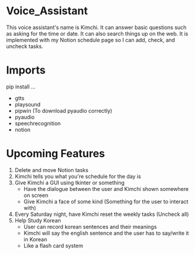 # Voice_Assistant
This voice assistant's name is Kimchi. It can answer basic questions such as asking for the time or date. It can also search things up on the web. It is implemented with my Notion schedule page so I can add, check, and uncheck tasks.

# Imports
pip install ...
<ul>
<li>gtts</li>
<li>playsound</li>
<li>pipwin (To download pyaudio correctly)</li>
<li>pyaudio</li>
<li>speechrecognition</li>
<li>notion</li>
</ul>

# Upcoming Features
<ol>
<li>Delete and move Notion tasks</li>
<li>Kimchi tells you what you're schedule for the day is</li>
<li>
    Give Kimchi a GUI using tkinter or something
    <ul>
        <li>Have the dialogue between the user and Kimchi shown somewhere on screen</li>
        <li>Give Kimchi a face of some kind (Something for the user to interact with)</li>
    </ul>
</li>
<li>Every Saturday night, have Kimchi reset the weekly tasks (Uncheck all)</li>
<li>
    Help Study Korean
    <ul>
        <li>User can record korean sentences and their meanings</li>
        <li>Kimchi will say the english sentence and the user has to say/write it in Korean</li>
        <li>Like a flash card system</li>
    </ul>
</li>
</ol>
